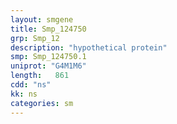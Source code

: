 ```yaml
---
layout: smgene
title: Smp_124750
grp: Smp_12
description: "hypothetical protein"
smp: Smp_124750.1
uniprot: "G4M1M6"
length:   861
cdd: "ns"
kk: ns
categories: sm
---
```

